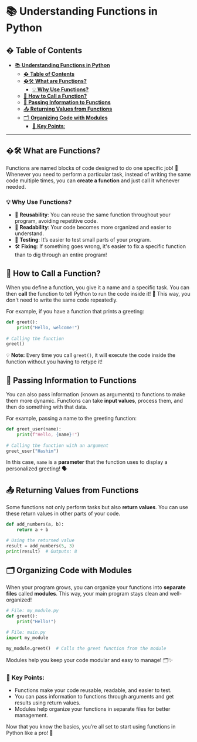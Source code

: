 # 📚 **Understanding Functions in Python**

## � **Table of Contents**
- [📚 **Understanding Functions in Python**](#-understanding-functions-in-python)
  - [� **Table of Contents**](#-table-of-contents)
  - [�🛠 **What are Functions?**](#-what-are-functions)
    - [💡 **Why Use Functions?**](#-why-use-functions)
  - [📝 **How to Call a Function?**](#-how-to-call-a-function)
  - [🎯 **Passing Information to Functions**](#-passing-information-to-functions)
  - [📤 **Returning Values from Functions**](#-returning-values-from-functions)
  - [🗂 **Organizing Code with Modules**](#-organizing-code-with-modules)
    - [🔑 **Key Points**:](#-key-points)

---

## �🛠 **What are Functions?**

Functions are named blocks of code designed to do one specific job! 🎯 Whenever you need to perform a particular task, instead of writing the same code multiple times, you can **create a function** and just call it whenever needed.

### 💡 **Why Use Functions?**

- 🔁 **Reusability**: You can reuse the same function throughout your program, avoiding repetitive code.
- 📖 **Readability**: Your code becomes more organized and easier to understand.
- 🧪 **Testing**: It’s easier to test small parts of your program.
- 🛠 **Fixing**: If something goes wrong, it's easier to fix a specific function than to dig through an entire program!

## 📝 **How to Call a Function?**

When you define a function, you give it a name and a specific task. You can then **call** the function to tell Python to run the code inside it! 🔄 This way, you don't need to write the same code repeatedly. 

For example, if you have a function that prints a greeting:

```python
def greet():
    print("Hello, welcome!")
    
# Calling the function
greet()
```

💡 **Note:** Every time you call `greet()`, it will execute the code inside the function without you having to retype it!

## 🎯 **Passing Information to Functions**

You can also pass information (known as arguments) to functions to make them more dynamic. Functions can take **input values**, process them, and then do something with that data.

For example, passing a name to the greeting function:

```python
def greet_user(name):
    print(f"Hello, {name}!")
    
# Calling the function with an argument
greet_user("Hashim")
```

In this case, `name` is a **parameter** that the function uses to display a personalized greeting! 🗣

## 📤 **Returning Values from Functions**

Some functions not only perform tasks but also **return values**. You can use these return values in other parts of your code.

```python
def add_numbers(a, b):
    return a + b

# Using the returned value
result = add_numbers(5, 3)
print(result)  # Outputs: 8
```

## 🗂 **Organizing Code with Modules**

When your program grows, you can organize your functions into **separate files** called **modules**. This way, your main program stays clean and well-organized!

```python
# File: my_module.py
def greet():
    print("Hello!")

# File: main.py
import my_module

my_module.greet()  # Calls the greet function from the module
```

Modules help you keep your code modular and easy to manage! 🗂✨

### 🔑 **Key Points**:
- Functions make your code reusable, readable, and easier to test.
- You can pass information to functions through arguments and get results using return values.
- Modules help organize your functions in separate files for better management.

Now that you know the basics, you’re all set to start using functions in Python like a pro! 🚀
